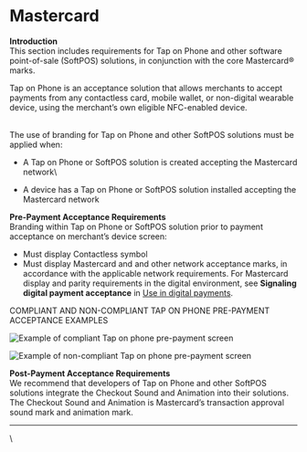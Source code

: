 # Mastercard

**Introduction**\
This section includes requirements for Tap on Phone and other software point-of-sale (SoftPOS) solutions, in conjunction with the core Mastercard® marks.

Tap on Phone is an acceptance solution that allows merchants to accept payments from any contactless card, mobile wallet, or non-digital wearable device, using the merchant’s own eligible NFC-enabled device.

\
The use of branding for Tap on Phone and other SoftPOS solutions must be applied when:

* A Tap on Phone or SoftPOS solution is created accepting the Mastercard network\

* A device has a Tap on Phone or SoftPOS solution installed accepting the Mastercard network

**Pre-Payment Acceptance Requirements**\
Branding within Tap on Phone or SoftPOS solution prior to payment acceptance on merchant’s device screen:

* Must display Contactless symbol
* Must display Mastercard and and other network acceptance marks, in accordance with the applicable network requirements. For Mastercard display and parity requirements in the digital environment, see **Signaling digital payment acceptance** in [Use in digital payments](https://www.mastercard.com/brandcenter/en-ca/brand-requirements/mastercard/digital-payments).

COMPLIANT AND NON-COMPLIANT TAP ON PHONE PRE-PAYMENT ACCEPTANCE EXAMPLES

![Example of compliant Tap on phone pre-payment screen](https://www.mastercard.com/content/dam/public/brandcenter/en/mc-bc_gdl_top_prepay-1.png)

![Example of non-compliant Tap on phone pre-payment screen](https://www.mastercard.com/content/dam/public/brandcenter/en/mc-bc_gdl_top_prepay-2.png)

**Post-Payment Acceptance Requirements**\
We recommend that developers of Tap on Phone and other SoftPOS solutions integrate the Checkout Sound and Animation into their solutions. The Checkout Sound and Animation is Mastercard’s transaction approval sound mark and animation mark.

***



\
